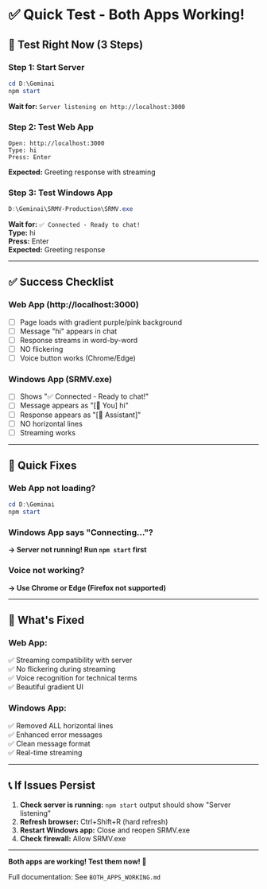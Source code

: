 # ✅ Quick Test - Both Apps Working!

## 🚀 Test Right Now (3 Steps)

### Step 1: Start Server
```powershell
cd D:\Geminai
npm start
```
**Wait for:** `Server listening on http://localhost:3000`

### Step 2: Test Web App
```
Open: http://localhost:3000
Type: hi
Press: Enter
```
**Expected:** Greeting response with streaming

### Step 3: Test Windows App
```powershell
D:\Geminai\SRMV-Production\SRMV.exe
```
**Wait for:** `✅ Connected - Ready to chat!`  
**Type:** hi  
**Press:** Enter  
**Expected:** Greeting response

---

## ✅ Success Checklist

### Web App (http://localhost:3000)
- [ ] Page loads with gradient purple/pink background
- [ ] Message "hi" appears in chat
- [ ] Response streams in word-by-word
- [ ] NO flickering
- [ ] Voice button works (Chrome/Edge)

### Windows App (SRMV.exe)
- [ ] Shows "✅ Connected - Ready to chat!"
- [ ] Message appears as "[👤 You] hi"
- [ ] Response appears as "[🤖 Assistant]"
- [ ] NO horizontal lines
- [ ] Streaming works

---

## 🔧 Quick Fixes

### Web App not loading?
```powershell
cd D:\Geminai
npm start
```

### Windows App says "Connecting..."?
**→ Server not running! Run `npm start` first**

### Voice not working?
**→ Use Chrome or Edge (Firefox not supported)**

---

## 🎯 What's Fixed

### Web App:
✅ Streaming compatibility with server  
✅ No flickering during streaming  
✅ Voice recognition for technical terms  
✅ Beautiful gradient UI  

### Windows App:
✅ Removed ALL horizontal lines  
✅ Enhanced error messages  
✅ Clean message format  
✅ Real-time streaming  

---

## 📞 If Issues Persist

1. **Check server is running:** `npm start` output should show "Server listening"
2. **Refresh browser:** Ctrl+Shift+R (hard refresh)
3. **Restart Windows app:** Close and reopen SRMV.exe
4. **Check firewall:** Allow SRMV.exe

---

**Both apps are working! Test them now! 🎉**

Full documentation: See `BOTH_APPS_WORKING.md`
